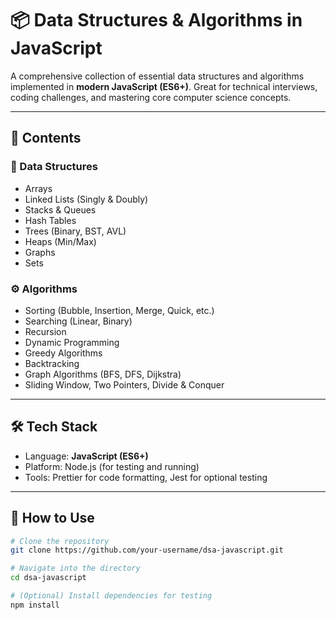 # 📦 Data Structures & Algorithms in JavaScript

A comprehensive collection of essential data structures and algorithms implemented in **modern JavaScript (ES6+)**. Great for technical interviews, coding challenges, and mastering core computer science concepts.

---

## 📁 Contents

### 🧱 Data Structures
- Arrays
- Linked Lists (Singly & Doubly)
- Stacks & Queues
- Hash Tables
- Trees (Binary, BST, AVL)
- Heaps (Min/Max)
- Graphs
- Sets

### ⚙️ Algorithms
- Sorting (Bubble, Insertion, Merge, Quick, etc.)
- Searching (Linear, Binary)
- Recursion
- Dynamic Programming
- Greedy Algorithms
- Backtracking
- Graph Algorithms (BFS, DFS, Dijkstra)
- Sliding Window, Two Pointers, Divide & Conquer

---

## 🛠️ Tech Stack
- Language: **JavaScript (ES6+)**
- Platform: Node.js (for testing and running)
- Tools: Prettier for code formatting, Jest for optional testing

---

## 🚀 How to Use

```bash
# Clone the repository
git clone https://github.com/your-username/dsa-javascript.git

# Navigate into the directory
cd dsa-javascript

# (Optional) Install dependencies for testing
npm install
